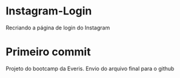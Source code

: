# Instagram-Login
Recriando a página de login do Instagram
# Primeiro commit
Projeto do bootcamp da Everis. Envio do arquivo final para o github
